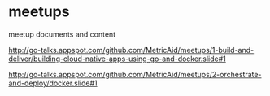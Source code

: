 # meetups
meetup documents and content

http://go-talks.appspot.com/github.com/MetricAid/meetups/1-build-and-deliver/building-cloud-native-apps-using-go-and-docker.slide#1

http://go-talks.appspot.com/github.com/MetricAid/meetups/2-orchestrate-and-deploy/docker.slide#1

